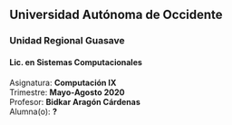 ## Universidad Autónoma de Occidente
### Unidad Regional Guasave
#### Lic. en Sistemas Computacionales


Asignatura: **Computación IX**<br>
Trimestre: **Mayo-Agosto 2020**<br>
Profesor: **Bidkar Aragón Cárdenas**<br>
Alumna(o): **?**